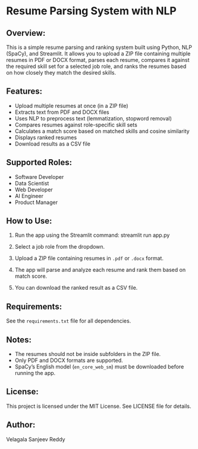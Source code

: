 Resume Parsing System with NLP
==============================

Overview:
---------
This is a simple resume parsing and ranking system built using Python, NLP (SpaCy), and Streamlit. 
It allows you to upload a ZIP file containing multiple resumes in PDF or DOCX format, parses each 
resume, compares it against the required skill set for a selected job role, and ranks the resumes 
based on how closely they match the desired skills.

Features:
---------
- Upload multiple resumes at once (in a ZIP file)
- Extracts text from PDF and DOCX files
- Uses NLP to preprocess text (lemmatization, stopword removal)
- Compares resumes against role-specific skill sets
- Calculates a match score based on matched skills and cosine similarity
- Displays ranked resumes
- Download results as a CSV file

Supported Roles:
----------------
- Software Developer
- Data Scientist
- Web Developer
- AI Engineer
- Product Manager

How to Use:
-----------
1. Run the app using the Streamlit command:
   streamlit run app.py

2. Select a job role from the dropdown.

3. Upload a ZIP file containing resumes in `.pdf` or `.docx` format.

4. The app will parse and analyze each resume and rank them based on match score.

5. You can download the ranked result as a CSV file.

Requirements:
-------------
See the `requirements.txt` file for all dependencies.

Notes:
------
- The resumes should not be inside subfolders in the ZIP file.
- Only PDF and DOCX formats are supported.
- SpaCy’s English model (`en_core_web_sm`) must be downloaded before running the app.

License:
--------
This project is licensed under the MIT License. See LICENSE file for details.

Author:
-------
Velagala Sanjeev Reddy
